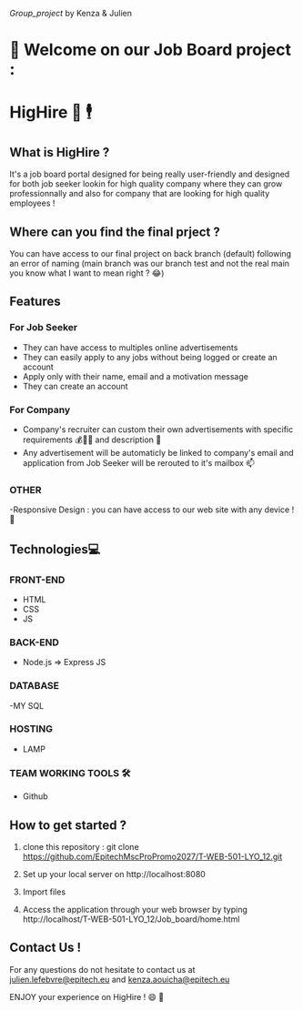 *Group_project* by Kenza & Julien

#  👋 Welcome on our Job Board project : 

# HigHire  💼 🕴️



## What is HigHire ? 

It's a job board portal designed for being really user-friendly  and designed for both job seeker lookin for high quality company where they can grow professionnally and also for company that are looking for high quality employees ! 

## Where can you find the final prject ? 

You can have access to our final project on back branch (default) following an error of naming (main branch was our branch test and not the real main you know what I want to mean right ? 😂)

## Features

### For Job Seeker 

- They can have access to multiples online advertisements 
- They can easily apply to any jobs without being logged or create an account
- Apply only with their name, email and a motivation message 
- They can create an account 

### For Company
- Company's recruiter can custom their own advertisements with specific requirements 💰💪📄 and description 📝 
- Any advertisement will be automaticly be linked to company's email and application from Job Seeker will be rerouted to it's mailbox 📫


### OTHER 
-Responsive Design : you can have access to our web site with any device ! 📱


## Technologies💻 

### FRONT-END  
- HTML
- CSS
- JS

### BACK-END   
- Node.js => Express JS

### DATABASE 

-MY SQL

### HOSTING 
- LAMP

### TEAM WORKING TOOLS   🛠️ 
- Github


## How to get started ? 

1. clone this repository : git clone https://github.com/EpitechMscProPromo2027/T-WEB-501-LYO_12.git

2. Set up your local server on http://localhost:8080

3. Import files

4. Access the application through your web browser by typing http://localhost/T-WEB-501-LYO_12/Job_board/home.html


## Contact Us ! 

For any questions do not hesitate to contact us at julien.lefebvre@epitech.eu and kenza.aouicha@epitech.eu

ENJOY your experience on HigHire !  😄 🎉
